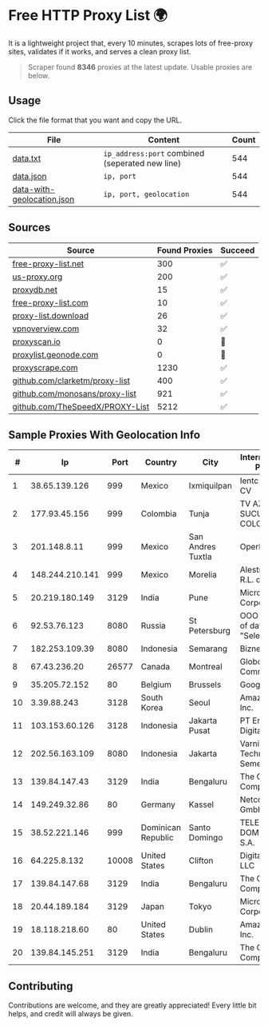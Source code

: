 
# Free HTTP Proxy List 🌍

It is a lightweight project that, every 10 minutes, scrapes lots of free-proxy sites, validates if it works, and serves a clean proxy list.


> Scraper found **8346** proxies at the latest update. Usable proxies are below.

## Usage

Click the file format that you want and copy the URL.


|File|Content|Count|
|----|-------|-----|
|[data.txt](https://raw.githubusercontent.com/themiralay/Proxy-List-World/master/data.txt)|`ip_address:port` combined (seperated new line)|544|
|[data.json](https://raw.githubusercontent.com/themiralay/Proxy-List-World/master/data.json)|`ip, port`|544|
|[data-with-geolocation.json](https://raw.githubusercontent.com/themiralay/Proxy-List-World/master/data-with-geolocation.json)|`ip, port, geolocation`|544|

## Sources

|Source|Found Proxies|Succeed|
|------|-------------|-------|
|[free-proxy-list.net](https://free-proxy-list.net)|300|✅|
|[us-proxy.org](https://www.us-proxy.org)|200|✅|
|[proxydb.net](http://proxydb.net)|15|✅|
|[free-proxy-list.com](https://free-proxy-list.com/?page=&port=&type%5B%5D=http&type%5B%5D=https&up_time=0&search=Search)|10|✅|
|[proxy-list.download](https://www.proxy-list.download/HTTP)|26|✅|
|[vpnoverview.com](https://vpnoverview.com/privacy/anonymous-browsing/free-proxy-servers)|32|✅|
|[proxyscan.io](https://www.proxyscan.io)|0|🚫|
|[proxylist.geonode.com](https://proxylist.geonode.com/api/proxy-list?limit=300&page=1&sort_by=lastChecked&sort_type=desc&protocols=http,https)|0|🚫|
|[proxyscrape.com](https://api.proxyscrape.com/v2/?request=displayproxies&protocol=http&timeout=10000&country=all&ssl=all&anonymity=all)|1230|✅|
|[github.com/clarketm/proxy-list](https://raw.githubusercontent.com/clarketm/proxy-list/master/proxy-list-raw.txt)|400|✅|
|[github.com/monosans/proxy-list](https://raw.githubusercontent.com/monosans/proxy-list/main/proxies/http.txt)|921|✅|
|[github.com/TheSpeedX/PROXY-List](https://raw.githubusercontent.com/TheSpeedX/PROXY-List/master/http.txt)|5212|✅|


## Sample Proxies With Geolocation Info

|#|Ip|Port|Country|City|Internet Service Provider|
|-|--|----|-------|----|-------------------------|
|1|38.65.139.126|999|Mexico|Ixmiquilpan|Ientc S De RL De CV|
|2|177.93.45.156|999|Colombia|Tunja|TV AZTECA SUCURSAL COLOMBIA|
|3|201.148.8.11|999|Mexico|San Andres Tuxtla|Operbes|
|4|148.244.210.141|999|Mexico|Morelia|Alestra, S. de R.L. de C.V.|
|5|20.219.180.149|3129|India|Pune|Microsoft Corporation|
|6|92.53.76.123|8080|Russia|St Petersburg|OOO "Network of data-centers "Selectel"|
|7|182.253.109.39|8080|Indonesia|Semarang|Biznet Metronet|
|8|67.43.236.20|26577|Canada|Montreal|GloboTech Communications|
|9|35.205.72.152|80|Belgium|Brussels|Google LLC|
|10|3.39.88.243|3128|South Korea|Seoul|Amazon.com, Inc.|
|11|103.153.60.126|3128|Indonesia|Jakarta Pusat|PT Era Awan Digital|
|12|202.56.163.109|8080|Indonesia|Jakarta|Varnion Technology Semesta, PT|
|13|139.84.147.43|3129|India|Bengaluru|The Constant Company, LLC|
|14|149.249.32.86|80|Germany|Kassel|Netcom Kassel GmbH|
|15|38.52.221.146|999|Dominican Republic|Santo Domingo|TELECABLE DOMINICANO, S.A.|
|16|64.225.8.132|10008|United States|Clifton|DigitalOcean, LLC|
|17|139.84.147.68|3129|India|Bengaluru|The Constant Company, LLC|
|18|20.44.189.184|3129|Japan|Tokyo|Microsoft Corporation|
|19|18.118.218.60|80|United States|Dublin|Amazon.com, Inc.|
|20|139.84.145.251|3129|India|Bengaluru|The Constant Company, LLC|



## Contributing

Contributions are welcome, and they are greatly appreciated! Every
little bit helps, and credit will always be given.

